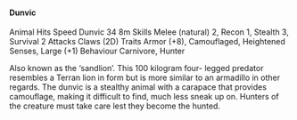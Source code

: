 #### Dunvic

Animal Hits Speed
Dunvic 34 8m
Skills Melee (natural) 2, Recon 1, Stealth 3,
Survival 2
Attacks Claws (2D)
Traits Armor (+8), Camouflaged, Heightened
Senses, Large (+1)
Behaviour Carnivore, Hunter

Also known as the ‘sandlion’. This 100 kilogram four- legged predator resembles a Terran lion in form but is more similar to an armadillo in other regards. The dunvic is a stealthy animal with a carapace that provides camouflage, making it difficult to find, much less sneak up on. Hunters of the creature must take care lest they become the hunted.
